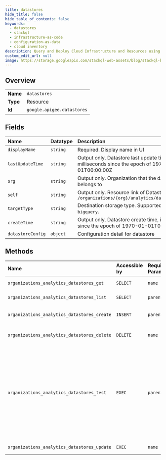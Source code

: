 ```yaml
---
title: datastores
hide_title: false
hide_table_of_contents: false
keywords:
  - datastores
  - stackql
  - infrastructure-as-code
  - configuration-as-data
  - cloud inventory
description: Query and Deploy Cloud Infrastructure and Resources using SQL
custom_edit_url: null
image: https://storage.googleapis.com/stackql-web-assets/blog/stackql-blog-post-featured-image.png
---
```

  
    

## Overview
<table><tbody>
<tr><td><b>Name</b></td><td><code>datastores</code></td></tr>
<tr><td><b>Type</b></td><td>Resource</td></tr>
<tr><td><b>Id</b></td><td><code>google.apigee.datastores</code></td></tr>
</tbody></table>

## Fields
| Name | Datatype | Description |
|:-----|:---------|:------------|
| `displayName` | `string` | Required. Display name in UI |
| `lastUpdateTime` | `string` | Output only. Datastore last update time, in milliseconds since the epoch of 1970-01-01T00:00:00Z |
| `org` | `string` | Output only. Organization that the datastore belongs to |
| `self` | `string` | Output only. Resource link of Datastore. Example: `/organizations/{org}/analytics/datastores/{uuid}` |
| `targetType` | `string` | Destination storage type. Supported types `gcs` or `bigquery`. |
| `createTime` | `string` | Output only. Datastore create time, in milliseconds since the epoch of 1970-01-01T00:00:00Z |
| `datastoreConfig` | `object` | Configuration detail for datastore |
## Methods
| Name | Accessible by | Required Params | Description |
|:-----|:--------------|:----------------|:------------|
| `organizations_analytics_datastores_get` | `SELECT` | `name` | Get a Datastore |
| `organizations_analytics_datastores_list` | `SELECT` | `parent` | List Datastores |
| `organizations_analytics_datastores_create` | `INSERT` | `parent` | Create a Datastore for an org |
| `organizations_analytics_datastores_delete` | `DELETE` | `name` | Delete a Datastore from an org. |
| `organizations_analytics_datastores_test` | `EXEC` | `parent` | Test if Datastore configuration is correct. This includes checking if credentials provided by customer have required permissions in target destination storage |
| `organizations_analytics_datastores_update` | `EXEC` | `name` | Update a Datastore |
